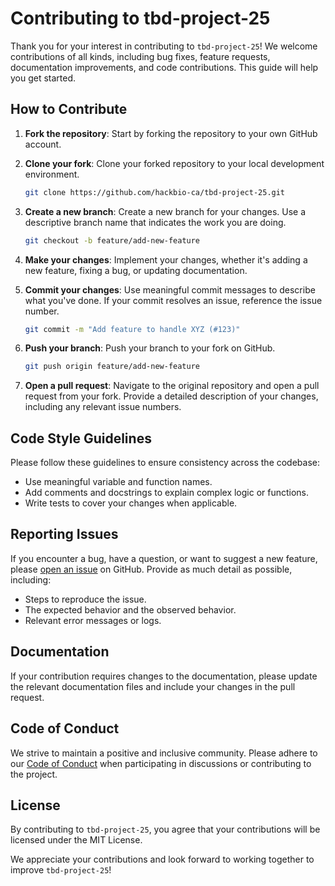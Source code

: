 # Contributing to tbd-project-25

Thank you for your interest in contributing to `tbd-project-25`! We welcome contributions of all kinds, including bug fixes, feature requests, documentation improvements, and code contributions. This guide will help you get started.

## How to Contribute

1. **Fork the repository**: Start by forking the repository to your own GitHub account.

2. **Clone your fork**: Clone your forked repository to your local development environment.

    ```bash
    git clone https://github.com/hackbio-ca/tbd-project-25.git
    ```

3. **Create a new branch**: Create a new branch for your changes. Use a descriptive branch name that indicates the work you are doing.

    ```bash
    git checkout -b feature/add-new-feature
    ```

4. **Make your changes**: Implement your changes, whether it's adding a new feature, fixing a bug, or updating documentation.

5. **Commit your changes**: Use meaningful commit messages to describe what you've done. If your commit resolves an issue, reference the issue number.

    ```bash
    git commit -m "Add feature to handle XYZ (#123)"
    ```

6. **Push your branch**: Push your branch to your fork on GitHub.

    ```bash
    git push origin feature/add-new-feature
    ```

7. **Open a pull request**: Navigate to the original repository and open a pull request from your fork. Provide a detailed description of your changes, including any relevant issue numbers.

## Code Style Guidelines

Please follow these guidelines to ensure consistency across the codebase:

- Use meaningful variable and function names.
- Add comments and docstrings to explain complex logic or functions.
- Write tests to cover your changes when applicable.

## Reporting Issues

If you encounter a bug, have a question, or want to suggest a new feature, please [open an issue](https://github.com/hackbio-ca/tbd-project-25/issues) on GitHub. Provide as much detail as possible, including:

- Steps to reproduce the issue.
- The expected behavior and the observed behavior.
- Relevant error messages or logs.

## Documentation

If your contribution requires changes to the documentation, please update the relevant documentation files and include your changes in the pull request.

## Code of Conduct

We strive to maintain a positive and inclusive community. Please adhere to our [Code of Conduct](CODE_OF_CONDUCT.md) when participating in discussions or contributing to the project.

## License

By contributing to `tbd-project-25`, you agree that your contributions will be licensed under the MIT License.

We appreciate your contributions and look forward to working together to improve `tbd-project-25`!
